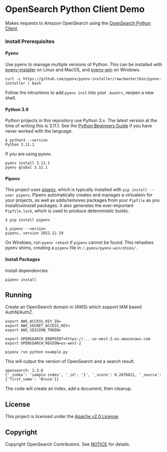 # OpenSearch Python Client Demo

Makes requests to Amazon OpenSearch using the [OpenSearch Python Client](https://github.com/opensearch-project/opensearch-py).

### Install Prerequisites

#### Pyenv

Use pyenv to manage multiple versions of Python. This can be installed with [pyenv-installer](https://github.com/pyenv/pyenv-installer) on Linux and MacOS, and [pyenv-win](https://github.com/pyenv-win/pyenv-win#installation) on Windows.

```
curl -L https://github.com/pyenv/pyenv-installer/raw/master/bin/pyenv-installer | bash
```

Follow the intructions to add `pyenv init` into your `.bashrc`, reopen a new shell.

#### Python 3.9

Python projects in this repository use Python 3.x. The latest version at the time of writing this is 3.11.1. See the [Python Beginners Guide](https://wiki.python.org/moin/BeginnersGuide) if you have never worked with the language.

```
$ python3 --version
Python 3.11.1
```

If you are using pyenv.

```
pyenv install 3.11.1
pyenv global 3.11.1
```

#### Pipenv

This project uses [pipenv](https://pipenv.pypa.io/en/latest/), which is typically installed with `pip install --user pipenv`. Pipenv automatically creates and manages a virtualenv for your projects, as well as adds/removes packages from your `Pipfile` as you install/uninstall packages. It also generates the ever-important `Pipfile.lock`, which is used to produce deterministic builds.

```
$ pip install pipenv

$ pipenv --version
pipenv, version 2022.12.19
```

On Windows, run `pyenv rehash` if `pipenv` cannot be found. This rehashes pyenv shims, creating a `pipenv` file in `/.pyenv/pyenv-win/shims/`.

#### Install Packages

Install dependencies.

```
pipenv install
```

## Running

Create an OpenSearch domain in (AWS) which support IAM based AuthN/AuthZ.

```
export AWS_ACCESS_KEY_ID=
export AWS_SECRET_ACCESS_KEY=
export AWS_SESSION_TOKEN=

export OPENSEARCH_ENDPOINT=https://....us-west-2.es.amazonaws.com
export OPENSEARCH_REGION=us-west-2

pipenv run python example.py 
```

This will output the version of OpenSearch and a search result.

```
opensearch: 2.3.0
{'_index': 'sample-index', '_id': '1', '_score': 0.2876821, '_source': {'first_name': 'Bruce'}}
```

The code will create an index, add a document, then cleanup.

## License 

This project is licensed under the [Apache v2.0 License](LICENSE.txt).

## Copyright

Copyright OpenSearch Contributors. See [NOTICE](NOTICE.txt) for details.
